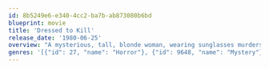 ```yaml
---
id: 8b5249e6-e340-4cc2-ba7b-ab873080b6bd
blueprint: movie
title: 'Dressed to Kill'
release_date: '1980-06-25'
overview: "A mysterious, tall, blonde woman, wearing sunglasses murders one of a psychiatrist's patients, and now she's after the prostitute who witnessed it."
genres: '[{"id": 27, "name": "Horror"}, {"id": 9648, "name": "Mystery"}, {"id": 53, "name": "Thriller"}]'
---
```

